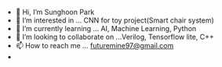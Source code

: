 
- 👋 Hi, I’m Sunghoon Park 
- 👀 I’m interested in ...  CNN for toy project(Smart chair system)
- 🌱 I’m currently learning ... AI, Machine Learning, Python
- 💞️ I’m looking to collaborate on ...Verilog, Tensorflow lite, C++
- 📫 How to reach me ... futuremine97@gmail.com
- 

<!---
Futuremine97/Futuremine97 is a ✨ special ✨ repository because its `README.md` (this file) appears on your GitHub profile.
You can click the Preview link to take a look at your changes.
--->
